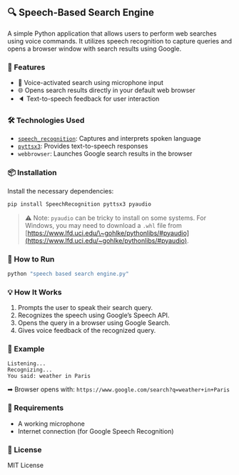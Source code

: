 ## 🔍 Speech-Based Search Engine

A simple Python application that allows users to perform web searches using voice commands. It utilizes speech recognition to capture queries and opens a browser window with search results using Google.

### 🧠 Features

* 🎤 Voice-activated search using microphone input
* 🌐 Opens search results directly in your default web browser
* 🔈 Text-to-speech feedback for user interaction

### 🛠️ Technologies Used

* [`speech_recognition`](https://pypi.org/project/SpeechRecognition/): Captures and interprets spoken language
* [`pyttsx3`](https://pypi.org/project/pyttsx3/): Provides text-to-speech responses
* `webbrowser`: Launches Google search results in the browser

### 📦 Installation

Install the necessary dependencies:

```bash
pip install SpeechRecognition pyttsx3 pyaudio
```

> ⚠️ Note: `pyaudio` can be tricky to install on some systems. For Windows, you may need to download a `.whl` file from [https://www.lfd.uci.edu/\~gohlke/pythonlibs/#pyaudio](https://www.lfd.uci.edu/~gohlke/pythonlibs/#pyaudio).

### 🚀 How to Run

```bash
python "speech based search engine.py"
```

### 💡 How It Works

1. Prompts the user to speak their search query.
2. Recognizes the speech using Google’s Speech API.
3. Opens the query in a browser using Google Search.
4. Gives voice feedback of the recognized query.

### 🧪 Example

```text
Listening...
Recognizing...
You said: weather in Paris
```

➡ Browser opens with: `https://www.google.com/search?q=weather+in+Paris`

### 📌 Requirements

* A working microphone
* Internet connection (for Google Speech Recognition)

### 📜 License

MIT License

